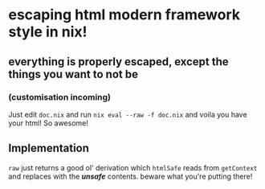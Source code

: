 # escaping html modern framework style in nix!
## everything is properly escaped, except the things you want to not be
### (customisation incoming)

Just edit `doc.nix` and run `nix eval --raw -f doc.nix` and voila you have your html! So awesome!

## Implementation
`raw` just returns a good ol' derivation which `htmlSafe` reads from `getContext` and replaces with the ***unsafe*** contents. beware what you're putting there!

